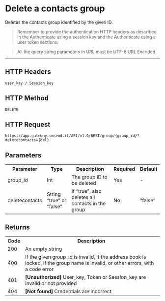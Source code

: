 <h1>Delete a contacts group</h1>
<p>Deletes the contacts group identified by the given ID.</p>
<blockquote>Remember to provide the authentication HTTP headers as described in the Authenticate using a session key and the Authenticate using a user token sections.</blockquote>
<blockquote>All the query string parameters in URL must be UTF-8 URL Encoded.</blockquote>
<hr>
<h2>HTTP Headers</h2>
<pre><code>user_key / Session_key</code></pre>
<h2>HTTP Method</h2>
<pre><code>DELETE</code></pre>
<h2>HTTP Request</h2>
<pre><code>https://app.gateway.smsend.it/API/v1.0/REST/group/{group_id}?deletecontacts={del}</code></pre>
<h2>Parameters</h2>
<table>
							<tbody><tr>
								<th>Parameter</th>
								<th>Type</th>
								<th>Description</th>
								<th>Required</th>
								<th>Default</th>
							</tr>
							<tr>
							  <td>group_id</td>
							  <td>Int</td>
							  <td>The group ID to be deleted</td>
							  <td>Yes</td>
							  <td>-</td>
							</tr>
							<tr>
							  <td>deletecontacts</td>
							  <td>String “true” or “false”</td>
							  <td>If “true”, also deletes all contacts in the group</td>
							  <td>No</td>
							  <td>“false”</td>
							</tr>
						</tbody></table>
<h2>Returns</h2>
<table>
							<tbody><tr>
								<th>Code</th>
								<th>Description</th>
							</tr>
							<tr>
							  <td>200</td>
							  <td>An empty string</td>
							</tr>
							<tr>
							  <td>400</td>
							  <td>If the given group_id is invalid, if the address book is locked, if the group name is invalid, or other errors, with a code error</td>
							</tr>
							<tr>
							  <td>401</td>
							  <td><strong>[Unauthorized]</strong> User_key, Token or Session_key are invalid or not provided</td>
							</tr>
							<tr>
							  <td>404</td>
							  <td><strong>[Not found]</strong> Credentials are incorrect</td>
							</tr>
						</tbody></table>